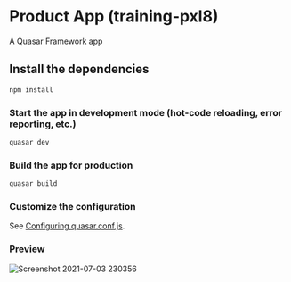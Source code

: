 # Product App (training-pxl8)

A Quasar Framework app

## Install the dependencies
```bash
npm install
```

### Start the app in development mode (hot-code reloading, error reporting, etc.)
```bash
quasar dev
```


### Build the app for production
```bash
quasar build
```

### Customize the configuration
See [Configuring quasar.conf.js](https://v2.quasar.dev/quasar-cli/quasar-conf-js).

### Preview
![Screenshot 2021-07-03 230356](https://user-images.githubusercontent.com/37179388/124358500-27057f00-dc53-11eb-9bac-6455b144e33b.jpg)
